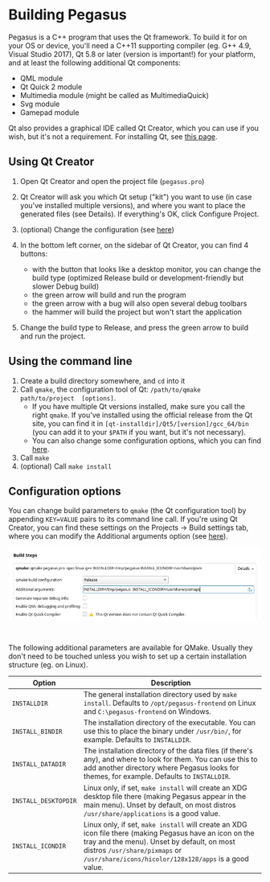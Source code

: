 # Building Pegasus

Pegasus is a C++ program that uses the Qt framework. To build it for on your OS or device, you'll need a C++11 supporting compiler (eg. G++ 4.9, Visual Studio 2017), Qt 5.8 or later (version is important!) for your platform, and at least the following additional Qt components:

- QML module
- Qt Quick 2 module
- Multimedia module (might be called as MultimediaQuick)
- Svg module
- Gamepad module

Qt also provides a graphical IDE called Qt Creator, which you can use if you wish, but it's not a requirement. For installing Qt, see [this page](install-qt.md).


## Using Qt Creator

1. Open Qt Creator and open the project file (`pegasus.pro`)
2. Qt Creator will ask you which Qt setup ("kit") you want to use (in case you've installed multiple versions), and where you want to place the generated files (see Details). If everything's OK, click Configure Project.
3. (optional) Change the configuration (see [here](#configuration-options))
4. In the bottom left corner, on the sidebar of Qt Creator, you can find 4 buttons:

    - with the button that looks like a desktop monitor, you can change the build type (optimized Release build or development-friendly but slower Debug build)
    - the green arrow will build and run the program
    - the green arrow with a bug will also open several debug toolbars
    - the hammer will build the project but won't start the application

5. Change the build type to Release, and press the green arrow to build and run the project.

## Using the command line

1. Create a build directory somewhere, and `cd` into it
2. Call `qmake`, the configuration tool of Qt: `/path/to/qmake  path/to/project  [options]`.
    - If you have multiple Qt versions installed, make sure you call the right `qmake`. If you've installed using the official release from the Qt site, you can find it in `[qt-installdir]/Qt5/[version]/gcc_64/bin` (you can add it to your `$PATH` if you want, but it's not necessary).
    - You can also change some configuration options, which you can find [here](#configuration-options).
3. Call `make`
4. (optional) Call `make install`


## Configuration options

You can change build parameters to `qmake` (the Qt configuration tool) by appending `KEY=VALUE` pairs to its command line call. If you're using Qt Creator, you can find these settings on the Projects -> Build settings tab, where you can modify the Additional arguments option (see [here](https://doc.qt.io/qtcreator/creator-build-settings.html#build-steps)).

![build steps screenshot](img/build-pegasus-1.png)

&nbsp;

The following additional parameters are available for QMake. Usually they don't need to be touched unless you wish to set up a certain installation structure (eg. on Linux).

Option | Description
---|---
`INSTALLDIR` | The general installation directory used by `make install`. Defaults to `/opt/pegasus-frontend` on Linux and `C:\pegasus-frontend` on Windows.
`INSTALL_BINDIR` | The installation directory of the  executable. You can use this to place the binary under `/usr/bin/`, for example. Defaults to `INSTALLDIR`.
`INSTALL_DATADIR` | The installation directory of the data files (if there's any), and where to look for them. You can use this to add another directory where Pegasus looks for themes, for example. Defaults to `INSTALLDIR`.
`INSTALL_DESKTOPDIR` | Linux only, if set, `make install` will create an XDG desktop file there (making Pegasus appear in the main menu). Unset by default, on most distros `/usr/share/applications` is a good value.
`INSTALL_ICONDIR` | Linux only, if set, `make install` will create an XDG icon file there (making Pegasus have an icon on the tray and the menu). Unset by default, on most distros `/usr/share/pixmaps` or `/usr/share/icons/hicolor/128x128/apps` is a good value.
